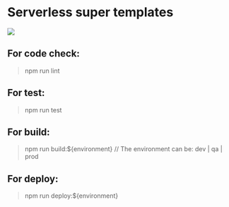 # Serverless super templates

![](https://github.com/MAN-CAR/serverless-template/workflows/.github/workflows/master.yml/badge.svg)

## For code check:

> npm run lint

## For test:

> npm run test

## For build:

> npm run build:${environment} // The environment can be: dev | qa | prod

## For deploy:

> npm run deploy:${environment}



